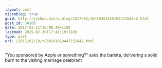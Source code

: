 ```yaml
---
layout: post
microblog: true
guid: http://joshua.micro.blog/2017/02/10/t830191819447152642.html
post_id: 34109
date: 2017-02-11T10:08:48+1100
lastmod: 2019-07-30T17:41:19+1100
type: post
url: /2017/02/10/t830191819447152642.html
---
```

"You sponsored by Apple or something?" asks the barista, delivering a solid burn to the visiting marriage celebrant
